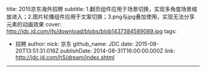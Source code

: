 title: 2015京东海外招聘
subtitle: 1.翻页组件应用于场景切换，实现多角度场景缩放进入；2.图片轮播组件应用于文案切换；3.png与jpg叠加使用，实现无法分享元素的动画效果
cover: http://jdc.jd.com/jfs/download/blobs/blob1437384589089.jpg
tags:
  - 招聘
author:
  nick: 京东
  github_name: JDC
date: 2015-08-20T13:51:31.016Z
publishDate: 2014-08-31T16:00:00.000Z
link: http://jdc.jd.com/h5/dream/index.shtml
---